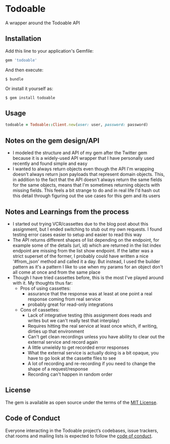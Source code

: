 # Todoable

A wrapper around the Todoable API

## Installation

Add this line to your application's Gemfile:

```ruby
gem 'todoable'
```

And then execute:

    $ bundle

Or install it yourself as:

    $ gem install todoable

## Usage

```ruby
todoable = Todoable::Client.new(user: user, password: password)
``` 
## Notes on the gem design/API
* I modeled the structure and API of my gem after the Twitter gem because it is a widely-used API wrapper that I have personally used recently and found simple and easy
* I wanted to always return objects even though the API I'm wrapping doesn't always return json payloads that represent domain objects. This, in addition to the fact that the API doesn't always return the same fields for the same objects, means that I'm sometimes returning objects with missing fields. This feels a bit strange to do and in real life I'd hash out this detail through figuring out the use cases for this gem and its users

## Notes and Learnings from the process
* I started out trying VCR/cassettes due to the blog post about this assignment, but I ended switching to stub out my own requests. I found testing error cases easier to setup and easier to read this way
* The API returns different shapes of list depending on the endpoint, for example some of the details (url, id) which are returned in the list index endpoint are missing from the list show endpoint. If the latter was a strict superset of the former, I probably could have written a nice '#from_json' method and called it a day. But instead, I used the builder pattern as it's a pattern I like to use when my params for an object don't all come at once and from the same place
* Though I have tried cassettes before, this is the most I've played around with it. My thoughts thus far:
  * Pros of using cassettes:
    * assurance that the response was at least at one point a real response coming from real service
    * probably great for read-only integrations
  * Cons of cassettes:
    * Lack of integrative testing (this assignment does reads and writes but we can't really test that interplay)
    * Requires hitting the real service at least once which, if writing, dirties up that environment
    * Can't get clean recordings unless you have ability to clear out the external service and record again
    * A little unwieldy to get recorded error responses
    * What the external service is actually doing is a bit opaque, you have to go look at the cassette files to see
    * A lot of recording and re-recording if you need to change the shape of a request/response
    * Recording can't happen in random order


## License

The gem is available as open source under the terms of the [MIT License](https://opensource.org/licenses/MIT).

## Code of Conduct

Everyone interacting in the Todoable project’s codebases, issue trackers, chat rooms and mailing lists is expected to follow the [code of conduct](https://github.com/[USERNAME]/todoable/blob/master/CODE_OF_CONDUCT.md).
